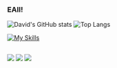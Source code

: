 ### EAII!

![David's GitHub stats](https://github-readme-stats.vercel.app/api?username=davidgd11&show_icons=true&theme=dark)
![Top Langs](https://github-readme-stats.vercel.app/api/top-langs/?username=davidgd11&size_weight=0&count_weight=0.5&layout=compact&theme=dark)

<!-- <p align="center">
  <a href="https://skillicons.dev">
    <img src="https://skillicons.dev/icons?i=html,css,sass,py,js,react,java,arduino,bootstrap,cpp" />
  </a>
</p>
-->

[![My Skills](https://skillicons.dev/icons?i=html,css,sass,py,js,react,java,arduino,bootstrap,cpp)](https://skillicons.dev)
  
  ##

<div> 
  <a href="https://instagram.com/daviddenunci_" target="_blank"><img src="https://img.shields.io/badge/-Instagram-%23E4405F?style=for-the-badge&logo=instagram&logoColor=white" target="_blank"></a>
  <a href = "https://mail.google.com/mail/u/0/?tab=rm&ogbl#inbox?compose=GTvVlcSDXXnSHWZSsTljpcJMzqSrCjTZwXFtLppvzRgxRWHCSZSWCTzkHPvFwzGQmdTpwhNvMfKMW"><img src="https://img.shields.io/badge/-Gmail-%23333?style=for-the-badge&logo=gmail&logoColor=white" target="_blank"></a>
  <a href="https://www.linkedin.com/in/david-denunci/" target="_blank"><img src="https://img.shields.io/badge/-LinkedIn-%230077B5?style=for-the-badge&logo=linkedin&logoColor=white" target="_blank"></a>  
</div>
